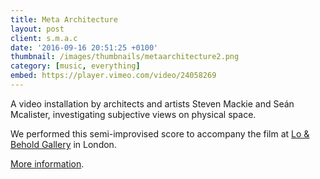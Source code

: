 ```yaml
---
title: Meta Architecture
layout: post
client: s.m.a.c
date: '2016-09-16 20:51:25 +0100'
thumbnail: /images/thumbnails/metaarchitecture2.png
category: [music, everything]
embed: https://player.vimeo.com/video/24058269
---
```

A video installation by architects and artists Steven Mackie and Seán Mcalister, investigating subjective views on physical space.

We performed this semi-improvised score to accompany the film at [Lo &amp; Behold Gallery](http://www.lorecordings.com/events/ "Lo &amp; Behold") in London.

[More information](http://metaarchitecture.blogspot.co.uk/ "Meta Architecture").
